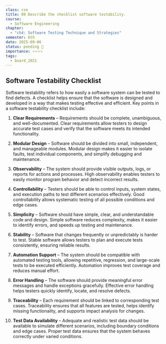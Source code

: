 ```yaml
---
class: cse
title: 09 Describe the checklist software testability.
course:
  - Software Engineering
chapter:
  - "ch4: Software Testing Technique and Strategies"
semester: 6th
date: 2025-09-06
status: pending 🛑
importance: ⭐⭐⭐⭐
tags:
  - board_2021
---
```


## Software Testability Checklist

Software testability refers to how easily a software system can be tested to find defects. A checklist helps ensure that the software is designed and developed in a way that makes testing effective and efficient. Key points in a software testability checklist include:

1. **Clear Requirements** – Requirements should be complete, unambiguous, and well-documented. Clear requirements allow testers to design accurate test cases and verify that the software meets its intended functionality.
    
2. **Modular Design** – Software should be divided into small, independent, and manageable modules. Modular design makes it easier to isolate faults, test individual components, and simplify debugging and maintenance.
    
3. **Observability** – The system should provide visible outputs, logs, or reports for actions and processes. High observability enables testers to easily monitor program behavior and detect incorrect results.
    
4. **Controllability** – Testers should be able to control inputs, system states, and execution paths to test different scenarios effectively. Good controllability allows systematic testing of all possible conditions and edge cases.
    
5. **Simplicity** – Software should have simple, clear, and understandable code and design. Simple software reduces complexity, makes it easier to identify errors, and speeds up testing and maintenance.
    
6. **Stability** – Software that changes frequently or unpredictably is harder to test. Stable software allows testers to plan and execute tests consistently, ensuring reliable results.
    
7. **Automation Support** – The system should be compatible with automated testing tools, allowing repetitive, regression, and large-scale tests to be executed efficiently. Automation improves test coverage and reduces manual effort.
    
8. **Error Handling** – The software should provide meaningful error messages and handle exceptions gracefully. Effective error handling helps testers quickly identify, locate, and resolve defects.
    
9. **Traceability** – Each requirement should be linked to corresponding test cases. Traceability ensures that all features are tested, helps identify missing functionality, and supports impact analysis for changes.
    
10. **Test Data Availability** – Adequate and realistic test data should be available to simulate different scenarios, including boundary conditions and edge cases. Proper test data ensures that the system behaves correctly under varied conditions.
